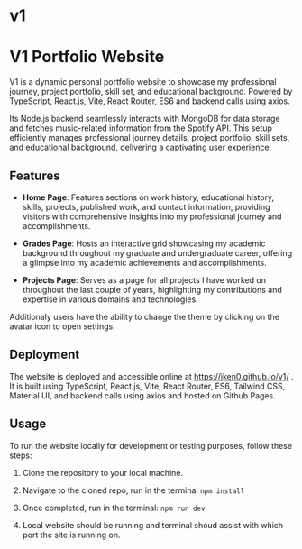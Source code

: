 # v1

# V1 Portfolio Website

V1 is a dynamic personal portfolio website to showcase my professional journey, project portfolio, skill set, and educational background. Powered by TypeScript, React.js, Vite, React Router, ES6 and backend calls using axios. 

Its Node.js backend seamlessly interacts with MongoDB for data storage and fetches music-related information from the Spotify API. This setup efficiently manages professional journey details, project portfolio, skill sets, and educational background, delivering a captivating user experience.


## Features

- **Home Page**: Features sections on work history, educational history, skills, projects, published work, and contact information, providing visitors with comprehensive insights into my professional journey and accomplishments.

- **Grades Page**: Hosts an interactive grid showcasing my academic background throughout my graduate and undergraduate career, offering a glimpse into my academic achievements and accomplishments.
  
- **Projects Page**: Serves as a page for all projects I have worked on throughout the last couple of years, highlighting my contributions and expertise in various domains and technologies.
  
Additionaly users have the ability to change the theme by clicking on the avatar icon to open settings.

## Deployment

The website is deployed and accessible online at https://jken0.github.io/v1/ . It is built using TypeScript, React.js, Vite, React Router, ES6, Tailwind CSS, Material UI, and backend calls using axios and hosted on Github Pages.


## Usage

To run the website locally for development or testing purposes, follow these steps:

1. Clone the repository to your local machine.

2. Navigate to the cloned repo, run in the terminal `npm install`

3. Once completed, run in the terminal: `npm run dev`

4. Local website should be running and terminal shoud assist with which port the site is running on.